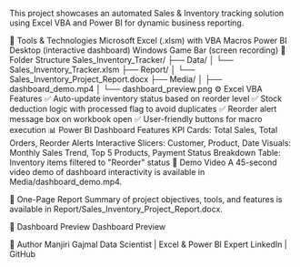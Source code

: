 This project showcases an automated Sales & Inventory tracking solution using Excel VBA and Power BI for dynamic business reporting.

🔧 Tools & Technologies
Microsoft Excel (.xlsm) with VBA Macros
Power BI Desktop (interactive dashboard)
Windows Game Bar (screen recording)
📁 Folder Structure
Sales_Inventory_Tracker/
├── Data/
│   └── Sales_Inventory_Tracker.xlsm
├── Report/
│   └── Sales_Inventory_Project_Report.docx
├── Media/
│   ├── dashboard_demo.mp4
│   └── dashboard_preview.png
⚙️ Excel VBA Features
✅ Auto-update inventory status based on reorder level
✅ Stock deduction logic with processed flag to avoid duplicates
✅ Reorder alert message box on workbook open
✅ User-friendly buttons for macro execution
📊 Power BI Dashboard Features
KPI Cards: Total Sales, Total Orders, Reorder Alerts
Interactive Slicers: Customer, Product, Date
Visuals: Monthly Sales Trend, Top 5 Products, Payment Status Breakdown
Table: Inventory items filtered to "Reorder" status
🎥 Demo Video
A 45-second video demo of dashboard interactivity is available in Media/dashboard_demo.mp4.

📄 One-Page Report
Summary of project objectives, tools, and features is available in Report/Sales_Inventory_Project_Report.docx.

📸 Dashboard Preview
Dashboard Preview

🔗 Author
Manjiri Gajmal
Data Scientist | Excel & Power BI Expert
LinkedIn | GitHub
